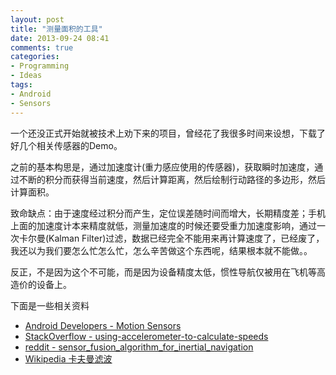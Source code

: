 ```yaml
---
layout: post
title: "测量面积的工具"
date: 2013-09-24 08:41
comments: true
categories:
- Programming
- Ideas
tags:
- Android
- Sensors
---
```


一个还没正式开始就被技术上劝下来的项目，曾经花了我很多时间来设想，下载了好几个相关传感器的Demo。

之前的基本构思是，通过加速度计(重力感应使用的传感器)，获取瞬时加速度，通过不断的积分而获得当前速度，然后计算距离，然后绘制行动路径的多边形，然后计算面积。

致命缺点：由于速度经过积分而产生，定位误差随时间而增大，长期精度差；手机上面的加速度计本来精度就低，测量加速度的时候还要受重力加速度影响，通过一次卡尔曼(Kalman Filter)过滤，数据已经完全不能用来再计算速度了，已经废了，我还以为我们要怎么忙怎么忙，怎么辛苦做这个东西呢，结果根本就不能做。。

反正，不是因为这个不可能，而是因为设备精度太低，惯性导航仅被用在飞机等高造价的设备上。

下面是一些相关资料

-  [Android Developers - Motion Sensors](https://developer.android.com/intl/zh-cn/guide/topics/sensors/sensors_motion.html)
-  [StackOverflow - using-accelerometer-to-calculate-speeds](http://stackoverflow.com/questions/10921395/using-accelerometer-to-calculate-speeds)
-  [reddit - sensor_fusion_algorithm_for_inertial_navigation](http://ds.reddit.com/r/Android/comments/1ibwmg/sensor_fusion_algorithm_for_inertial_navigation/)
-  [Wikipedia 卡夫曼滤波](http://zh.wikipedia.org/wiki/卡尔曼滤波)
